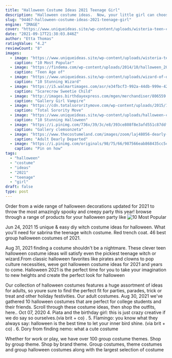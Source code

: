 ```yaml
---
title: "Halloween Costume Ideas 2021 Teenage Girl"
description: "Halloween costume ideas.  Now, your little girl can choose to be a superhero like wonder woman, an astronaut, or whatever her heart desires! we think it's pretty awesome that little girls have more"
slug: "94467-halloween-costume-ideas-2021-teenage-girl"
engine: "IMAGE"
cover: "https://www.uniqueideas.site/wp-content/uploads/wisteria-teen-crayon-costume-halloween-costume-ideas-for-teens-24.jpg"
date: "2021-09-17T21:38:03.846Z"
author: "Etta Thomas"
ratingValue: "4.2"
reviewCount: "8"
images:
  - image: "https://www.uniqueideas.site/wp-content/uploads/wisteria-teen-crayon-costume-halloween-costume-ideas-for-teens-24.jpg"
    caption: "10 Most Popular"
  - image: "https://findema.com/wp-content/uploads/2014/10/halloween_20142835.jpg"
    caption: "Teen Age of"
  - image: "https://www.uniqueideas.site/wp-content/uploads/wizard-of-oz-girls-group-halloween-costume-squad-diy-pinteres.jpg"
    caption: "10 Stunning Wizard"
  - image: "https://i5.walmartimages.com/asr/e34fbcf3-992a-44db-999e-42cf7d43af1e_1.23312dcbfa70996b70bfbd5312f0c036.jpeg"
    caption: "Scarecrow Sweetie Child"
  - image: "http://images.birthdayexpress.com/mgen/merchandiser/806559.jpg"
    caption: "Gallery Girl Vampire"
  - image: "https://cdn.totalsororitymove.com/wp-content/uploads/2015/10/83fa9ea9ca80c59051d42e5800ba1f8a-1024x1024.jpeg"
    caption: "Total Sorority Move"
  - image: "https://www.uniqueideas.site/wp-content/uploads/halloween-costumes-for-teenage-girls-wizard-of-oz-dorothy-costume-2.jpg"
    caption: "10 Stunning Halloween"
  - image: "https://i.pinimg.com/736x/39/3c/e8/393ce808f8e3afd551c87ddf6f6e0bcc.jpg"
    caption: "Gallery clemsonzeta"
  - image: "https://www.thecostumeland.com/images/zoom/laj48056-dearly-departed-bride-halloween-costumes.jpg"
    caption: "Adult Dearly Departed"
  - image: "https://i.pinimg.com/originals/98/75/66/987566eab868435cc5ca4a1b72f719bf.jpg"
    caption: "Pin on how"
tags:
  - "halloween"
  - "costume"
  - "ideas"
  - "2021"
  - "teenage"
  - "girl"
draft: false
type: post
---
```


Order from a wide range of halloween decorations updated for 2021 to throw the most amazingly spooky and creepy party this year! browse through a range of products for your halloween party like
![10 Most Popular](https://www.uniqueideas.site/wp-content/uploads/wisteria-teen-crayon-costume-halloween-costume-ideas-for-teens-24.jpg "10 Most Popular")

Jun 24, 2021 15 unique &amp; easy diy witch costume ideas for halloween.  What you&#39;ll need for sabrina the teenage witch costume. Red trench coat. 46 best group halloween costumes of 2021.
<!--inArticleAds-->

<!--galleryOne-->

Aug 31, 2021 finding a costume shouldn't be a nightmare. These clever teen halloween costume ideas will satisfy even the pickiest teenage witch or wizard.From classic halloween favorites like pirates and clowns to pop culture necessities, weve got halloween costume ideas for 2021 and years to come. Halloween 2021 is the perfect time for you to take your imagination to new heights and create the perfect look for halloween
<!--inArticleAds-->

<!--galleryTwo-->

Our collection of halloween costumes features a huge assortment of ideas for adults, so youre sure to find the perfect fit for parties, parades, trick or treat and other holiday festivities. Our adult costumes. Aug 30, 2021 we've gathered 10 halloween costumes that are perfect for college students and their friends. Scroll through these costume ideas, then shop the outfits, here.. Oct 07, 2020 4. Piata and the birthday girl: this is just crazy creative if we do say so ourselves.(via brit + co) . 5. Flamingo: you know what they always say: halloween is the best time to let your inner bird shine. (via brit + co) . 6. Dory from finding nemo: what a cute costume
<!--galleryThree-->

Whether for work or play, we have over 100 group costume themes. Shop by group theme. Shop by brand theme. Group costumes, theme costumes and group halloween costumes along with the largest selection of costume